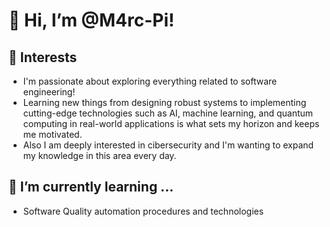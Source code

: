 # 👋 Hi, I’m @M4rc-Pi!

## 👀 Interests
+ I'm passionate about exploring everything related to software engineering!
+ Learning new things from designing robust systems to implementing cutting-edge technologies such as AI, machine learning, and quantum computing in real-world applications is what sets my horizon and keeps me motivated.
+ Also I am deeply interested in cibersecurity and I'm wanting to expand my knowledge in this area every day.

## 🌱 I’m currently learning ...
+ Software Quality automation procedures and technologies
